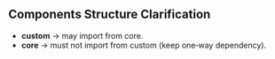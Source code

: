 ## Components Structure Clarification
* **custom** → may import from core.
* **core** → must not import from custom (keep one‑way dependency).

